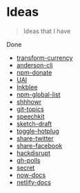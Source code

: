 # Ideas

> Ideas that I have

Done
- [transform-currency](https://github.com/bukinoshita/ideas/issues/2)
- [anderson-cli](https://github.com/bukinoshita/ideas/issues/4)
- [npm-donate](https://github.com/bukinoshita/ideas/issues/8)
- [UAI](https://github.com/bukinoshita/ideas/issues/12)
- [Inkblee](https://github.com/bukinoshita/ideas/issues/13)
- [npm-global-list](https://github.com/bukinoshita/ideas/issues/19)
- [shhhowr](https://github.com/bukinoshita/ideas/issues/20)
- [git-topics](https://github.com/bukinoshita/ideas/issues/1)
- [speechkit](https://github.com/bukinoshita/ideas/issues/26)
- [sketch-draft](https://github.com/bukinoshita/ideas/issues/29)
- [toggle-hotplug](https://github.com/bukinoshita/ideas/issues/30)
- [share-twitter](https://github.com/bukinoshita/ideas/issues/33)
- [share-facebook](https://github.com/bukinoshita/ideas/issues/34)
- [hackdisrupt](https://github.com/bukinoshita/ideas/issues/31)
- [gh-polls](https://github.com/bukinoshita/ideas/issues/35)
- [secret](https://github.com/bukinoshita/ideas/issues/40)
- [now-docs](https://github.com/bukinoshita/ideas/issues/41)
- [netlify-docs](https://github.com/bukinoshita/ideas/issues/43)
